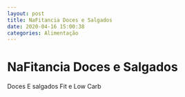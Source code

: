 ```yaml
---
layout: post
title: NaFitancia Doces e Salgados
date: 2020-04-16 15:00:38 
categories: Alimentação
---
```


# NaFitancia Doces e Salgados

Doces E salgados Fit e Low Carb 
